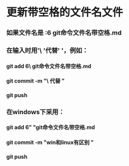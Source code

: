 # 更新带空格的文件名文件

### 如果文件名是 :6 git命令文件名带空格.md 

### 在输入时用'\ '代替' '，例如：

#### git add 6\ git命令文件名带空格.md 

#### git commit -m "\ 代替 "

#### git push

### 在windows下采用：   
#### git add 6" "git命令文件名带空格.md 
#### git commit -m "win和linux有区别 "
#### git push




